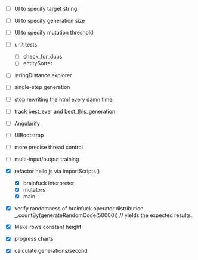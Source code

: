 - [ ] UI to specify target string
- [ ] UI to specify generation size
- [ ] UI to specify mutation threshold
- [ ] unit tests
  - [ ] check_for_dups
  - [ ] entitySorter
- [ ] stringDistance explorer
- [ ] single-step generation
- [ ] stop rewriting the html every damn time
- [ ] track best_ever and best_this_generation
- [ ] Angularify
- [ ] UIBootstrap
- [ ] more precise thread control
- [ ] multi-input/output training


- [x] refactor hello.js via importScripts()
    - [x] brainfuck interpreter
    - [x] mutators
    - [x] main
- [x] verify randomness of brainfuck operator distribution
      _.countBy(generateRandomCode(50000)) // yields the expected results.
- [x] Make rows constant height
- [X] progress charts
- [X] calculate generations/second
